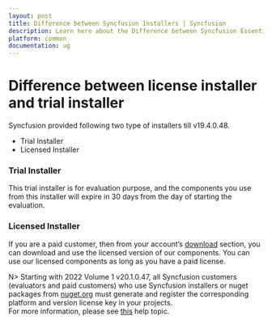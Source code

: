 ```yaml
---
layout: post
title: Difference between Syncfusion Installers | Syncfusion
description: Learn here about the Difference between Syncfusion Essential Studio Licensed Installer and Trial Installer.
platform: common
documentation: ug
--- 
```


# Difference between license installer and trial installer

Syncfusion provided following two type of installers till v19.4.0.48.

   -	Trial Installer
   -	Licensed Installer

### Trial Installer

This trial installer is for evaluation purpose, and the components you use from this installer will expire in 30 days from the day of starting the evaluation. 

### Licensed Installer

If you are a paid customer, then from your account’s [download](https://www.syncfusion.com/account/downloads) section, you can download and use the licensed version of our components. You can use our licensed components as long as you have a paid license.

N> Starting with 2022 Volume 1 v20.1.0.47, all Syncfusion customers (evaluators and paid customers) who use Syncfusion installers or nuget packages from [nuget.org](https://www.nuget.org/packages?q=Syncfusion) must generate and register the corresponding platform and version license key in your projects.<br>
For more information, please see [this](https://help.syncfusion.com/common/essential-studio/licensing/license-key) help topic.
